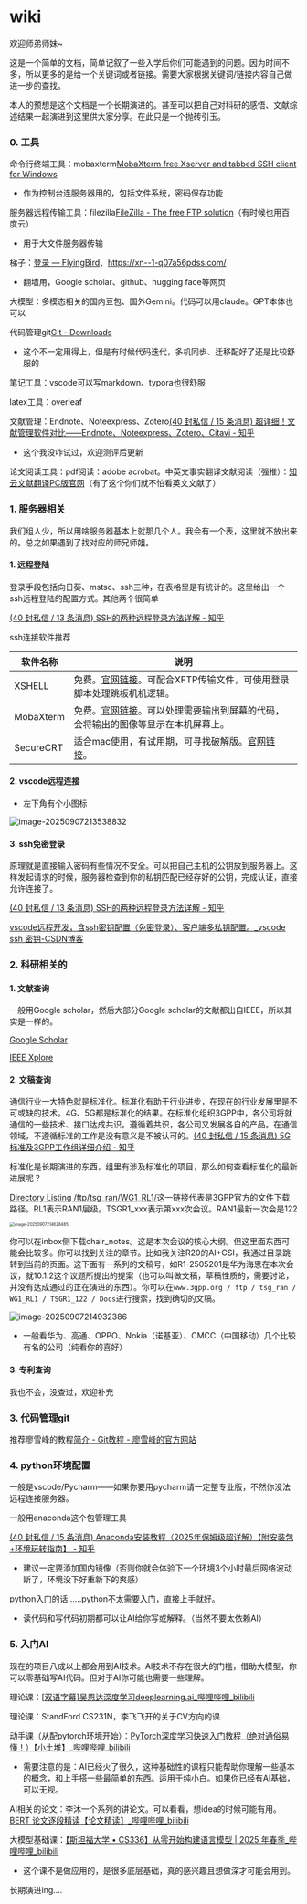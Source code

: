 # wiki

欢迎师弟师妹~

这是一个简单的文档，简单记叙了一些入学后你们可能遇到的问题。因为时间不多，所以更多的是给一个关键词或者链接。需要大家根据关键词/链接内容自己做进一步的查找。

本人的预想是这个文档是一个长期演进的。甚至可以把自己对科研的感悟、文献综述结果一起演进到这里供大家分享。在此只是一个抛砖引玉。



### 0. 工具

命令行终端工具：mobaxterm[MobaXterm free Xserver and tabbed SSH client for Windows](https://mobaxterm.mobatek.net/)

+ 作为控制台连服务器用的，包括文件系统，密码保存功能

服务器远程传输工具：filezilla[FileZilla - The free FTP solution](https://filezilla-project.org/)（有时候也用百度云）

+ 用于大文件服务器传输

梯子：[登录 — FlyingBird](https://fbweb01.getxlx.com/auth/login)、https://xn--1-q07a56pdss.com/

+ 翻墙用，Google scholar、github、hugging face等网页

大模型：多模态相关的国内豆包、国外Gemini。代码可以用claude。GPT本体也可以

代码管理git[Git - Downloads](https://git-scm.com/downloads)

+ 这个不一定用得上，但是有时候代码迭代，多机同步、迁移配好了还是比较舒服的

笔记工具：vscode可以写markdown、typora也很舒服

latex工具：overleaf

文献管理：Endnote、Noteexpress、Zotero[(40 封私信 / 15 条消息) 超详细！文献管理软件对比——Endnote、Noteexpress、Zotero、Citavi - 知乎](https://zhuanlan.zhihu.com/p/348608795)

+ 这个我没咋试过，欢迎测评后更新

论文阅读工具：pdf阅读：adobe acrobat。中英文事实翻译文献阅读（强推）：[知云文献翻译PC版官网](https://www.zhiyunwenxian.cn/)（有了这个你们就不怕看英文文献了）

### 1. 服务器相关

我们组人少，所以用啥服务器基本上就那几个人。我会有一个表，这里就不放出来的。总之如果遇到了找对应的师兄师姐。

#### 1. 远程登陆

登录手段包括向日葵、mstsc、ssh三种，在表格里是有统计的。这里给出一个ssh远程登陆的配置方式。其他两个很简单

[(40 封私信 / 13 条消息) SSH的两种远程登录方法详解 - 知乎](https://zhuanlan.zhihu.com/p/587777394)

ssh连接软件推荐

| 软件名称  | 说明                                                         |
| --------- | ------------------------------------------------------------ |
| XSHELL    | 免费。[官网链接](https://www.xshell.com/zh/)。可配合XFTP传输文件，可使用登录脚本处理跳板机机逻辑。 |
| MobaXterm | 免费。[官网链接](https://mobaxterm.mobatek.net/)。可以处理需要输出到屏幕的代码，会将输出的图像等显示在本机屏幕上。 |
| SecureCRT | 适合mac使用，有试用期，可寻找破解版。[官网链接](https://www.vandyke.com/products/securecrt/)。 |

#### 2. vscode远程连接

+ 左下角有个小图标

![image-20250907213538832](./assets/image-20250907213538832.png)



#### 3. ssh免密登录

原理就是直接输入密码有些情况不安全。可以把自己主机的公钥放到服务器上。这样发起请求的时候，服务器检查到你的私钥匹配已经存好的公钥，完成认证，直接允许连接了。

[(40 封私信 / 13 条消息) SSH的两种远程登录方法详解 - 知乎](https://zhuanlan.zhihu.com/p/587777394)

[vscode远程开发，含ssh密钥配置（免密登录）、客户端多私钥配置。_vscode ssh 密钥-CSDN博客](https://blog.csdn.net/hayreen/article/details/109225507)

### 2. 科研相关的

#### 1. 文献查询

一般用Google scholar，然后大部分Google scholar的文献都出自IEEE，所以其实是一样的。

[Google Scholar](https://scholar.google.com/)

[IEEE Xplore](https://ieeexplore.ieee.org/Xplore/home.jsp)

#### 2. 文稿查询

通信行业一大特色就是标准化。标准化有助于行业进步，在现在的行业发展里是不可或缺的技术。4G、5G都是标准化的结果。在标准化组织3GPP中，各公司将就通信的一些技术、接口达成共识。遵循着共识，各公司又发展各自的产品。在通信领域，不遵循标准的工作是没有意义是不被认可的。[(40 封私信 / 15 条消息) 5G标准及3GPP工作组详细介绍 - 知乎](https://zhuanlan.zhihu.com/p/619347100)

标准化是长期演进的东西，组里有涉及标准化的项目，那么如何查看标准化的最新进展呢？

[Directory Listing /ftp/tsg_ran/WG1_RL1/](https://www.3gpp.org/ftp/tsg_ran/WG1_RL1/)这一链接代表是3GPP官方的文件下载路径。RL1表示RAN1层级。TSGR1_xxx表示第xxx次会议。RAN1最新一次会是122

<img src="./assets/image-20250907214628485.png" alt="image-20250907214628485" style="zoom:50%;" />

你可以在inbox侧下载chair_notes。这是本次会议的核心大纲。但这里面东西可能会比较多。你可以找到关注的章节。比如我关注R20的AI+CSI，我通过目录跳转到当前的页面。这下面有一系列的文稿号，如R1-2505201是华为海思在本次会议，就10.1.2这个议题所提出的提案（也可以叫做文稿，草稿性质的，需要讨论，并没有达成通过的正在演进的东西）。你可以在`www.3gpp.org / ftp / tsg_ran / WG1_RL1 / TSGR1_122 / Docs`进行搜索，找到确切的文稿。

<img src="./assets/image-20250907214932386.png" alt="image-20250907214932386"  />

+ 一般看华为、高通、OPPO、Nokia（诺基亚）、CMCC（中国移动）几个比较有名的公司（纯看你的喜好）

#### 3. 专利查询

我也不会，没查过，欢迎补充

### 3. 代码管理git

推荐廖雪峰的教程[简介 - Git教程 - 廖雪峰的官方网站](https://liaoxuefeng.com/books/git/introduction/index.html)



### 4. python环境配置

一般是vscode/Pycharm——如果你要用pycharm请一定整专业版，不然你没法远程连接服务器。

一般用anaconda这个包管理工具

[(40 封私信 / 15 条消息) Anaconda安装教程（2025年保姆级超详解）【附安装包+环境玩转指南】 - 知乎](https://zhuanlan.zhihu.com/p/1896552549621936802)

+ 建议一定要添加国内镜像（否则你就会体验下一个环境3个小时最后网络波动断了，环境没下好重新下的爽感）

python入门的话……python不太需要入门，直接上手就好。

+ 读代码和写代码初期都可以让AI给你写或解释。（当然不要太依赖AI）

### 5. 入门AI

现在的项目八成以上都会用到AI技术。AI技术不存在很大的门槛，借助大模型，你可以零基础写AI代码。但对于AI你可能也需要一些理解。

理论课：[[双语字幕\]吴恩达深度学习deeplearning.ai_哔哩哔哩_bilibili](https://www.bilibili.com/video/BV1FT4y1E74V/?spm_id_from=333.337.search-card.all.click&vd_source=df29b8e0b860a286ce34aafeccfd709d)

理论课：StandFord CS231N，李飞飞开的关于CV方向的课

动手课（从配pytorch环境开始）：[PyTorch深度学习快速入门教程（绝对通俗易懂！）【小土堆】_哔哩哔哩_bilibili](https://www.bilibili.com/video/BV1hE411t7RN/?spm_id_from=333.337.search-card.all.click&vd_source=df29b8e0b860a286ce34aafeccfd709d)

+ 需要注意的是：AI已经火了很久，这种基础性的课程只能帮助你理解一些基本的概念，和上手搭一些最简单的东西。适用于纯小白。如果你已经有AI基础，可以无视。

AI相关的论文：李沐一个系列的讲论文。可以看看，想idea的时候可能有用。[BERT 论文逐段精读【论文精读】_哔哩哔哩_bilibili](https://www.bilibili.com/video/BV1PL411M7eQ/?spm_id_from=333.337.top_right_bar_window_custom_collection.content.click)

大模型基础课：[【斯坦福大学 • CS336】从零开始构建语言模型 | 2025 年春季_哔哩哔哩_bilibili](https://www.bilibili.com/video/BV1pAjUzYEaK/?spm_id_from=333.1007.top_right_bar_window_custom_collection.content.click)

+ 这个课不是做应用的，是很多底层基础，真的感兴趣且想做深才可能会用到。



长期演进ing....

